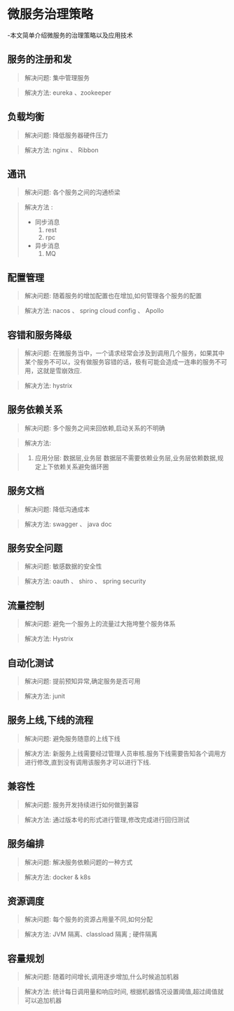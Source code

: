 # 微服务治理策略

-本文简单介绍微服务的治理策略以及应用技术

## 服务的注册和发

> 解决问题: 集中管理服务

> 解决方法: eureka 、zookeeper

## 负载均衡

> 解决问题: 降低服务器硬件压力

> 解决方法: nginx 、 Ribbon


## 通讯

> 解决问题: 各个服务之间的沟通桥梁

> 解决方法 :
>   - 同步消息
>       1. rest
>       1. rpc
>   - 异步消息
>       1. MQ

## 配置管理

> 解决问题: 随着服务的增加配置也在增加,如何管理各个服务的配置

> 解决方法: nacos 、 spring cloud config 、 Apollo

## 容错和服务降级

> 解决问题: 在微服务当中，一个请求经常会涉及到调用几个服务，如果其中某个服务不可以，没有做服务容错的话，极有可能会造成一连串的服务不可用，这就是雪崩效应.

> 解决方法: hystrix

## 服务依赖关系

> 解决问题: 多个服务之间来回依赖,启动关系的不明确

> 解决方法:

>   1. 应用分层: 数据层,业务层 数据层不需要依赖业务层,业务层依赖数据,规定上下依赖关系避免循环圈

## 服务文档

> 解决问题: 降低沟通成本

> 解决方法: swagger 、 java doc

## 服务安全问题

> 解决问题: 敏感数据的安全性

> 解决方法: oauth 、 shiro 、 spring security

## 流量控制

> 解决问题: 避免一个服务上的流量过大拖垮整个服务体系

> 解决方法: Hystrix

## 自动化测试

> 解决问题: 提前预知异常,确定服务是否可用

> 解决方法: junit

## 服务上线,下线的流程

> 解决问题: 避免服务随意的上线下线

> 解决方法: 新服务上线需要经过管理人员审核.服务下线需要告知各个调用方进行修改,直到没有调用该服务才可以进行下线.

## 兼容性

> 解决问题: 服务开发持续进行如何做到兼容

> 解决方法: 通过版本号的形式进行管理,修改完成进行回归测试

## 服务编排

> 解决问题: 解决服务依赖问题的一种方式

> 解决方法: docker & k8s

## 资源调度

> 解决问题: 每个服务的资源占用量不同,如何分配

> 解决方法: JVM 隔离、classload 隔离 ; 硬件隔离

## 容量规划

> 解决问题: 随着时间增长,调用逐步增加,什么时候追加机器

> 解决方法: 统计每日调用量和响应时间, 根据机器情况设置阈值,超过阈值就可以追加机器
